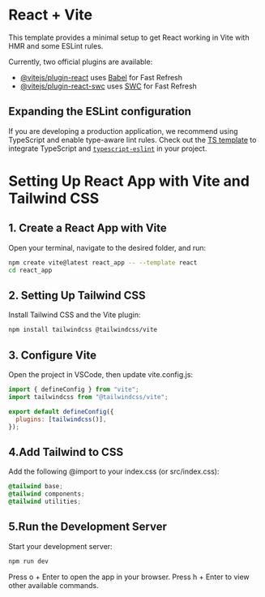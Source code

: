 # React + Vite

This template provides a minimal setup to get React working in Vite with HMR and some ESLint rules.

Currently, two official plugins are available:

- [@vitejs/plugin-react](https://github.com/vitejs/vite-plugin-react/blob/main/packages/plugin-react/README.md) uses [Babel](https://babeljs.io/) for Fast Refresh
- [@vitejs/plugin-react-swc](https://github.com/vitejs/vite-plugin-react-swc) uses [SWC](https://swc.rs/) for Fast Refresh

## Expanding the ESLint configuration

If you are developing a production application, we recommend using TypeScript and enable type-aware lint rules. Check out the [TS template](https://github.com/vitejs/vite/tree/main/packages/create-vite/template-react-ts) to integrate TypeScript and [`typescript-eslint`](https://typescript-eslint.io) in your project.
# Setting Up React App with Vite and Tailwind CSS

## 1. Create a React App with Vite

Open your terminal, navigate to the desired folder, and run:

```bash
npm create vite@latest react_app -- --template react
cd react_app
```

## 2. Setting Up Tailwind CSS

Install Tailwind CSS and the Vite plugin:

```bash
npm install tailwindcss @tailwindcss/vite
```

## 3. Configure Vite

Open the project in VSCode, then update vite.config.js:

```js
import { defineConfig } from "vite";
import tailwindcss from "@tailwindcss/vite";

export default defineConfig({
  plugins: [tailwindcss()],
});
```

## 4.Add Tailwind to CSS

Add the following @import to your index.css (or src/index.css):

```css
@tailwind base;
@tailwind components;
@tailwind utilities;
```

## 5.Run the Development Server

Start your development server:

```bash
npm run dev
```

Press o + Enter to open the app in your browser.
Press h + Enter to view other available commands.
